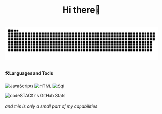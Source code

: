 <h1 align="center">Hi there👋<h1>

<p align="center">
<img width="600" src="assets/github-snake.svg" alt="snake"/>
</p>
 
#### 🛠️Languages and Tools
![JavaScripts](https://img.shields.io/badge/-JavaScript-090909?style=flat&logo=JavaScript)
![HTML](https://img.shields.io/badge/-HTML-090909?style=flat&logo=html5)
![Sql](https://img.shields.io/badge/-SQL-090909?style=flat&logo=mysql)
 
<p align="left">
<img alt="codeSTACKr's GitHub Stats" src="https://komarev.com/ghpvc/?username=your-github-BaggerFast&color=green" />
</p>
 
###### and this is only a small part of my capabilities
